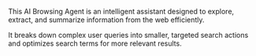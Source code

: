 This AI Browsing Agent is an intelligent assistant designed to explore, extract, and summarize information from the web efficiently.

It breaks down complex user queries into smaller, targeted search actions and optimizes search terms for more relevant results.
